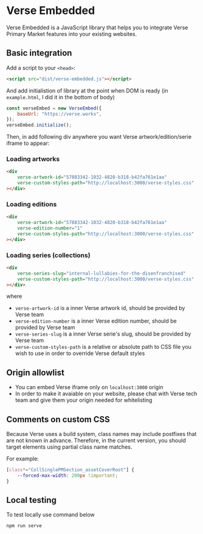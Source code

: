 # Verse Embedded

Verse Embedded is a JavaScript library that helps you to integrate Verse Primary Market features into your existing websites.

## Basic integration

Add a script to your `<head>`:
```html
<script src="dist/verse-embedded.js"></script>
```

And add initialistion of library at the point when DOM is ready (in `example.html`, I did it in the bottom of body)
```js
const verseEmbed = new VerseEmbed({
    baseUrl: "https://verse.works",
});
verseEmbed.initialize();
```

Then, in add following div anywhere you want Verse artwork/edition/serie iframe to appear:

### Loading artworks
```html
<div
    verse-artwork-id="57883342-1032-4820-b318-b42fa761e1aa"
    verse-custom-styles-path="http://localhost:3000/verse-styles.css"
></div>
```

### Loading editions
```html
<div
    verse-artwork-id="57883342-1032-4820-b318-b42fa761e1aa"
    verse-edition-number="1"
    verse-custom-styles-path="http://localhost:3000/verse-styles.css"
></div>
```

### Loading series (collections)
```html
<div
    verse-series-slug="internal-lullabies-for-the-disenfranchised"
    verse-custom-styles-path="http://localhost:3000/verse-styles.css"
></div>
```
where
- `verse-artwork-id` is a inner Verse artwork id, should be provided by Verse team
- `verse-edition-number` is a inner Verse edition number, should be provided by Verse team
- `verse-series-slug` is a inner Verse serie's slug, should be provided by Verse team
- `verse-custom-styles-path` is a relative or absolute path to CSS file you wish to use in order to override Verse default styles

## Origin allowlist
- You can embed Verse iframe only on `localhost:3000` origin
- In order to make it avaiable on your website, please chat with Verse tech team and give them your origin needed for whitelisting

## Comments on custom CSS
Because Verse uses a build system, class names may include postfixes that are not known in advance. Therefore, in the current version, 
you should target elements using partial class name matches. 

For example:

```css
[class*="CollSinglePMSection_assetCoverRoot"] {
    --forced-max-width: 200px !important;
}
```

## Local testing

To test locally use command below

```bash
npm run serve
```

